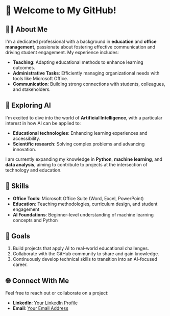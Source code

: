 # 👋 Welcome to My GitHub!

## 🧑‍🏫 About Me  
I'm a dedicated professional with a background in **education** and **office management**, passionate about fostering effective communication and driving student engagement. My experience includes:  
- **Teaching**: Adapting educational methods to enhance learning outcomes.  
- **Administrative Tasks**: Efficiently managing organizational needs with tools like Microsoft Office.  
- **Communication**: Building strong connections with students, colleagues, and stakeholders.

## 🌱 Exploring AI  
I'm excited to dive into the world of **Artificial Intelligence**, with a particular interest in how AI can be applied to:  
- **Educational technologies**: Enhancing learning experiences and accessibility.  
- **Scientific research**: Solving complex problems and advancing innovation.  

I am currently expanding my knowledge in **Python**, **machine learning**, and **data analysis**, aiming to contribute to projects at the intersection of technology and education.

## 🔧 Skills  
- **Office Tools**: Microsoft Office Suite (Word, Excel, PowerPoint)  
- **Education**: Teaching methodologies, curriculum design, and student engagement  
- **AI Foundations**: Beginner-level understanding of machine learning concepts and Python  

## 🚀 Goals  
1. Build projects that apply AI to real-world educational challenges.  
2. Collaborate with the GitHub community to share and gain knowledge.  
3. Continuously develop technical skills to transition into an AI-focused career.

## 🌐 Connect With Me  
Feel free to reach out or collaborate on a project:  
- **LinkedIn**: [Your LinkedIn Profile](#)  
- **Email**: [Your Email Address](mailto:#)
